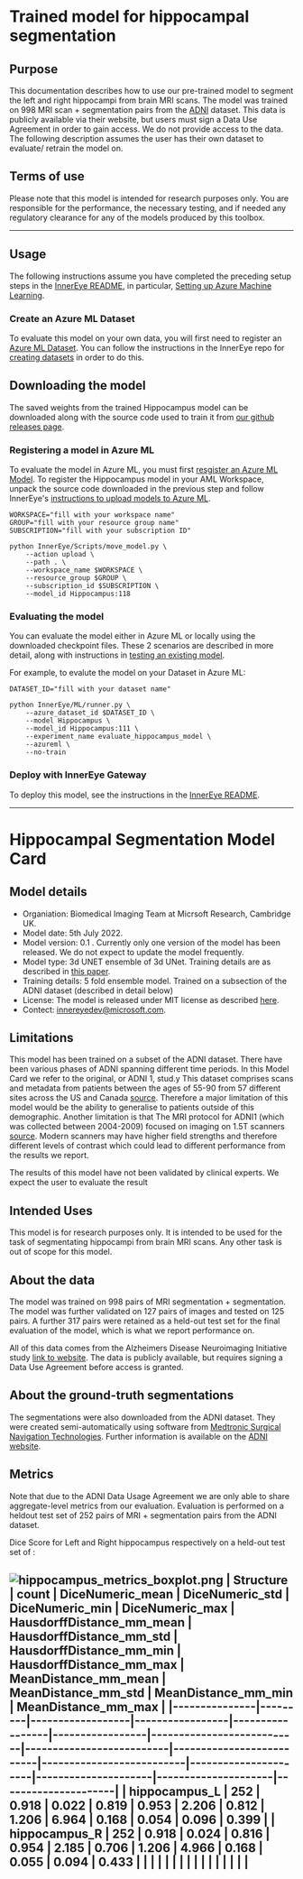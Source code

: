 
# Trained model for hippocampal segmentation

## Purpose

This documentation describes how to use our pre-trained model to segment the left and right hippocampi from brain MRI scans. The model was trained on 998 MRI scan + segmentation pairs from the [ADNI](https://adni.loni.usc.edu/) dataset. This data is publicly available via their website, but users must sign a Data Use Agreement in order to gain access. We do not provide access to the data. The following description assumes the user has their own dataset to evaluate/ retrain the model on.

## Terms of use

Please note that this model is intended for research purposes only. You are responsible for the performance, the necessary testing, and if needed any regulatory clearance for any of the models produced by this toolbox.

---

## Usage

The following instructions assume you have completed the preceding setup steps in the [InnerEye README](https://github.com/microsoft/InnerEye-DeepLearning/), in particular, [Setting up Azure Machine Learning](https://github.com/microsoft/InnerEye-DeepLearning/blob/main/docs/setting_up_aml.md).

### Create an Azure ML Dataset

To evaluate this model on your own data, you will first need to register an [Azure ML Dataset](https://docs.microsoft.com/en-us/azure/machine-learning/v1/how-to-create-register-datasets). You can follow the instructions in the InnerEye repo for [creating datasets](https://github.com/microsoft/InnerEye-DeepLearning/blob/main/docs/creating_dataset.md) in order to do this.

## Downloading the model

The saved weights from the trained Hippocampus model can be downloaded along with the source code used to train it from [our github releases page](https://github.com/microsoft/hi-ml/releases).

### Registering a model in Azure ML

To evaluate the model in Azure ML, you must first [resgister an Azure ML Model](https://docs.microsoft.com/en-us/python/api/azureml-core/azureml.core.model.model?view=azure-ml-py#remarks). To register the Hippocampus model in your AML Workspace, unpack the source code downloaded in the previous step and follow InnerEye's [instructions to upload models to Azure ML](https://github.com/microsoft/InnerEye-DeepLearning/blob/main/docs/move_model.md).

```shell
WORKSPACE="fill with your workspace name"
GROUP="fill with your resource group name"
SUBSCRIPTION="fill with your subscription ID"

python InnerEye/Scripts/move_model.py \
    --action upload \
    --path . \
    --workspace_name $WORKSPACE \
    --resource_group $GROUP \
    --subscription_id $SUBSCRIPTION \
    --model_id Hippocampus:118
```

### Evaluating the model

You can evaluate the model either in Azure ML or locally using the downloaded checkpoint files. These 2 scenarios are described in more detail, along with instructions in [testing an existing model](https://github.com/microsoft/InnerEye-DeepLearning/blob/main/docs/building_models.md#testing-an-existing-model).

For example, to evalute the model on your Dataset in Azure ML:

```shell
DATASET_ID="fill with your dataset name"

python InnerEye/ML/runner.py \
    --azure_dataset_id $DATASET_ID \
    --model Hippocampus \
    --model_id Hippocampus:111 \
    --experiment_name evaluate_hippocampus_model \
    --azureml \
    --no-train
```

### Deploy with InnerEye Gateway

To deploy this model, see the instructions in the [InnerEye README](https://github.com/microsoft/InnerEye-DeepLearning/).

---

# Hippocampal Segmentation Model Card

## Model details

- Organiation: Biomedical Imaging Team at Micrsoft Research, Cambridge UK.
- Model date: 5th July 2022.
- Model version: 0.1 . Currently only one version of the model has been released. We do not expect to update the model frequently.
- Model type: 3d UNET ensemble of 3d UNet. Training details are as described in [this paper](https://jamanetwork.com/journals/jamanetworkopen/fullarticle/2773292).
- Training details: 5 fold ensemble model. Trained on a subsection of the ADNI dataset (described in detail below)
- License: The model is released under MIT license as described [here](https://github.com/microsoft/InnerEye-DeepLearning/blob/main/LICENSE).
- Contect: innereyedev@microsoft.com.

## Limitations

This model has been trained on a subset of the ADNI dataset. There have been various phases of ADNI spanning different time periods. In this Model Card we refer to the original, or ADNI 1, stud.y This dataset comprises scans and metadata from patients between the ages of 55-90 from 57 different sites across the US and Canada [source](https://adni.loni.usc.edu/study-design/#background-container). Therefore a major limitation of this model would be the ability to generalise to patients outside of this demographic. Another limitation is that  The MRI protocol for ADNI1 (which was collected between 2004-2009) focused on imaging on 1.5T scanners [source](https://adni.loni.usc.edu/methods/mri-tool/mri-analysis/). Modern scanners may have higher field strengths and therefore different levels of contrast which could lead to different performance from the results we report.

The results of this model have not been validated by clinical experts. We expect the user to evaluate the result

## Intended Uses

This model is for research purposes only. It is intended to be used for the task of segmentating hippocampi from brain MRI scans. Any other task is out of scope for this model.

## About the data

The model was trained on 998 pairs of MRI segmentation + segmentation. The model was further validated on 127 pairs of images and tested on 125 pairs. A further 317 pairs were retained as a held-out test set for the final evaluation of the model, which is what we report performance on.

All of this data comes from the Alzheimers Disease Neuroimaging Initiative study [link to website](https://adni.loni.usc.edu/). The data is publicly available, but requires signing a Data Use Agreement before access is granted.

## About the ground-truth segmentations

 The segmentations were also downloaded from the ADNI dataset. They were created semi-automatically using software from [Medtronic Surgical Navigation Technologies](https://www.medtronic.com/us-en/healthcare-professionals/products/neurological/surgical-navigation-systems.html). Further information is available on the [ADNI website](https://adni.loni.usc.edu/).

## Metrics

Note that due to the ADNI Data Usage Agreement we are only able to share aggregate-level metrics from our evaluation. Evaluation is performed on a heldout test set of 252 pairs of MRI + segmentation pairs from the ADNI dataset.

Dice Score for Left and Right hippocampus respectively on a held-out test set of :

![hippocampus_metrics_boxplot.png](hippocampus_metrics_boxplot.png)
| Structure     | count   | DiceNumeric_mean | DiceNumeric_std | DiceNumeric_min | DiceNumeric_max | HausdorffDistance_mm_mean | HausdorffDistance_mm_std | HausdorffDistance_mm_min | HausdorffDistance_mm_max | MeanDistance_mm_mean | MeanDistance_mm_std | MeanDistance_mm_min | MeanDistance_mm_max |
|---------------|---------|------------------|-----------------|-----------------|-----------------|---------------------------|--------------------------|--------------------------|--------------------------|----------------------|---------------------|---------------------|---------------------|
| hippocampus_L | 252     | 0.918            | 0.022           | 0.819           | 0.953           | 2.206                     | 0.812                    | 1.206                    | 6.964                    | 0.168                | 0.054               | 0.096               | 0.399               |
| hippocampus_R | 252     | 0.918            | 0.024           | 0.816           | 0.954           | 2.185                     | 0.706                    | 1.206                    | 4.966                    | 0.168                | 0.055               | 0.094               | 0.433               |
|               |         |                  |                 |                 |                 |                           |                          |                          |                          |                      |                     |                     |                     |
---
